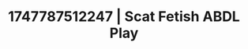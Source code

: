 ---
categories:
- BDSM whisper
- Bedroom eyes
- Stepsister roleplay
- Sultry laughter
- Whispers of pleasure
image: /assets/images/1747787512247.jpg
layout: post
seo:
  description: Featured content with sensual Scat Fetish, ABDL Play. HD images available.
  keywords: Scat Fetish, ABDL Play
  og_image: /assets/images/1747787512247.jpg
  schema_type: VisualArtwork
tags:
- '#1747787512247'
- ABDL Play
- Scat Fetish
title: 1747787512247 | Scat Fetish ABDL Play
---